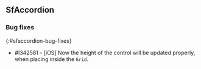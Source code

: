 ## SfAccordion

### Bug fixes
{:#sfaccordion-bug-fixes}

* \#I342581 - [iOS] Now the height of the control will be updated properly, when placing inside the `Grid`.
